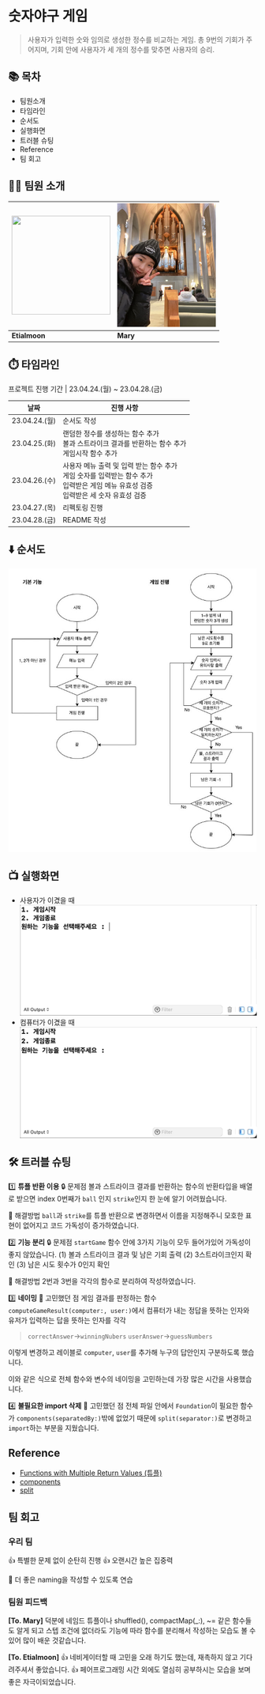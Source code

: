 # 숫자야구 게임
> 사용자가 입력한 숫와 임의로 생성한 정수를 비교하는 게임. 총 9번의 기회가 주어지며, 기회 안에 사용자가 세 개의 정수를 맞추면 사용자의 승리.

## 📚 목차
- 팀원소개
- 타임라인
- 순서도
- 실행화면
- 트러블 슈팅
- Reference
- 팀 회고

## 🧑‍💻 팀원 소개
| <img src="./image/etialmoon_image.jpeg" width="200" height="200"/> | <img src="./image/mary_image.jpeg" width="200" height="250"/> |
| -------- | -------- |
| **Etialmoon**| **Mary** |

## ⏱️ 타임라인
프로젝트 진행 기간 | 23.04.24.(월) ~ 23.04.28.(금)

| 날짜 | 진행 사항 |
| -------- | -------- |
| 23.04.24.(월)     | 순서도 작성 |
| 23.04.25.(화)     | 랜덤한 정수를 생성하는 함수 추가<br/>볼과 스트라이크 결과를 반환하는 함수 추가<br/>게임시작 함수 추가     |
| 23.04.26.(수)     | 사용자 메뉴 출력 및 입력 받는 함수 추가<br/>게임 숫자를 입력받는 함수 추가<br/>입력받은 게임 메뉴 유효성 검증<br/>입력받은 세 숫자 유효성 검증      |
| 23.04.27.(목)     | 리펙토링 진행     |
| 23.04.28.(금)     | README 작성     |

## ⬇️ 순서도
![number-baseball_flowchart](./image/number-baseball_flowchart.jpeg)

## 📺 실행화면
- 사용자가 이겼을 때
![user](./image/user.gif)
- 컴퓨터가 이겼을 때
![computer](./image/computer.gif)

## 🛠️ 트러블 슈팅
1️⃣ **튜플 반환 이용**
🔒 문제점
볼과 스트라이크 결과를 반환하는 함수의 반환타입을 배열로 받으면 index 0번째가 `ball` 인지 `strike`인지 한 눈에 알기 어려웠습니다.

🔑 해결방법
`ball`과 `strike`를 튜플 반환으로 변경하면서 이름을 지정해주니 모호한 표현이 없어지고 코드 가독성이 증가하였습니다.

2️⃣ **기능 분리**
🔒 문제점
`startGame` 함수 안에 3가지 기능이 모두 들어가있어 가독성이 좋지 않았습니다. 
(1) 볼과 스트라이크 결과 및 남은 기회 출력
(2) 3스트라이크인지 확인
(3) 남은 시도 횟수가 0인지 확인

🔑 해결방법
2번과 3번을 각각의 함수로 분리하여 작성하였습니다.

3️⃣ **네이밍**
🤔 고민했던 점
게임 결과를 판정하는 함수 `computeGameResult(computer:, user:)`에서 컴퓨터가 내는 정답을 뜻하는 인자와 유저가 입력하는 답을 뜻하는 인자를 각각
> `correctAnswer`->`winningNubers`
> `userAnswer`->`guessNumbers`
> 
이렇게 변경하고 레이블로 `computer`, `user`를 추가해 누구의 답안인지 구분하도록 했습니다.

이와 같은 식으로 전체 함수와 변수의 네이밍을 고민하는데 가장 많은 시간을 사용했습니다.

4️⃣ **불필요한 import 삭제**
🤔 고민했던 점
전체 파일 안에서 `Foundation`이 필요한 함수가 `components(separatedBy:)`밖에 없었기 때문에 `split(separator:)`로 변경하고 `import`하는 부분을 지웠습니다.


## Reference
- [Functions with Multiple Return Values (튜플)](https://docs.swift.org/swift-book/documentation/the-swift-programming-language/functions/#Functions-with-Multiple-Return-Values)
- [components](https://developer.apple.com/documentation/foundation/nsstring/1413214-components)
- [split](https://developer.apple.com/documentation/swift/string/split(separator:maxsplits:omittingemptysubsequences:))




## 팀 회고
### 우리 팀
👍 특별한 문제 없이 순탄히 진행
👍 오랜시간 높은 집중력

🤔 더 좋은 naming을 작성할 수 있도록 연습

### 팀원 피드백
**[To. Mary]**
덕분에 네임드 튜플이나 shuffled(), compactMap(_:), ~= 같은 함수들도 알게 되고 스텝 조건에 없더라도 기능에 따라 함수를 분리해서 작성하는 모습도 볼 수 있어 많이 배운 것같습니다.

**[To. Etialmoon]**
👍 네비게이터할 때 고민을 오래 하기도 했는데, 재촉하지 않고 기다려주셔서 좋았습니다.
👍 페어프로그래밍 시간 외에도 열심히 공부하시는 모습을 보며 좋은 자극이되었습니다.



